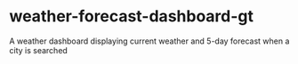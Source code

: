 # weather-forecast-dashboard-gt
A weather dashboard displaying current weather and 5-day forecast when a city is searched
